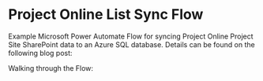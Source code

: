 # Project Online List Sync Flow
Example Microsoft Power Automate Flow for syncing Project Online Project Site SharePoint data to an Azure SQL database. Details can be found on the following blog post:

Walking through the Flow: <link to follow>

